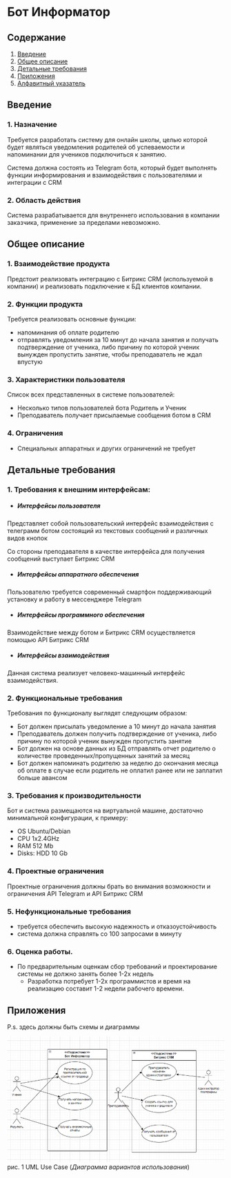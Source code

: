 # Бот Информатор

## Содержание
1. [Введение](#Введение)
2. [Общее описание](#2--Общее-описание)
3. [Детальные требования](#3--Детальные-требования)
4. [Приложения]()
5. [Алфавитный указатель]()


## Введение
 
### 1.  Назначение

Требуется разработать систему для онлайн школы, целью которой будет являться уведомления родителей об успеваемости и напоминании для учеников подключиться к занятию.

Система должна состоять из Telegram бота, который будет выполнять функции информирования и взаимодействия с пользователями и интеграции с CRM

### 2. Область действия

Система разрабатывается для внутреннего использования в компании заказчика, применение за пределами невозможно.

## Общее описание

### 1.  Взаимодействие продукта 
<!--(с другими продуктами и компонентами) -->

Предстоит реализовать интеграцию с Битрикс CRM (используемой в компании) и реализовать подключение к БД клиентов компании.

### 2.  Функции продукта 
<!-- (краткое описание) -->
Требуется реализовать основные функции:
-  напоминания об оплате родителю
-  отправлять уведомления за 10 минут до начала занятия и получать подтверждение от ученика, либо причину по которой ученик вынужден пропустить занятие, чтобы преподаватель не ждал впустую

### 3.  Характеристики пользователя
Список всех представленных в системе пользователей:
-   Несколько типов пользователей бота Родитель и Ученик
-   Преподаватель получает присылаемые сообщения ботом в CRM

### 4.  Ограничения
 -   Специальных аппаратных и других ограничений не требует


## Детальные требования
<!-- (могут быть организованы по разному, н-р, так)  -->

### 1. Требования к внешним интерфейсам:
- ##### Интерфейсы пользователя
Представляет собой пользовательский интерфейс взаимодействия с телеграмм ботом состоящий из текстовых сообщений и различных видов кнопок

Со стороны преподавателя в качестве интерфейса для получения сообщений выступает Битрикс CRM 

- #####  Интерфейсы аппаратного обеспечения
 Пользователю требуется современный смартфон поддерживающий установку и работу в мессенджере Telegram

- ##### Интерфейсы программного обеспечения
Взаимодействие между ботом и Битрикс CRM осуществляется помощью API Битрикс CRM

- ##### Интерфейсы взаимодействия
Данная система реализует человеко-машинный интерфейс взаимодействия.

### 2. Функциональные требования
Требования по функционалу выглядят следующим образом:

- Бот должен присылать уведомление а 10 минут до начала занятия 
- Преподаватель должен получить подтверждение от ученика, либо причину по которой ученик вынужден пропустить занятие
- Бот должен на основе данных из БД отправлять отчет родителю о количестве проведенных/пропущенных занятий за месяц
- Бот должен напоминать родителю за неделю до окончания месяца об оплате в случае если родитель не оплатил ранее или не заплатил больше авансом


### 3. Требования к производительности
Бот и система размещаются на виртуальной машине, достаточно минимальной конфигурации, к примеру:
- OS Ubuntu/Debian
- CPU 1x2.4GHz
- RAM 512 Mb
- Disks: HDD 10 Gb

### 4.  Проектные ограничения 
<!-- (и ссылки на стандарты) -->
Проектные ограничения должны брать во внимания возможности и ограничения API Telegram и API Битрикс CRM

### 5.  Нефункциональные требования 
<!-- (надежность, доступность, безопасность и пр.) -->
-   требуется обеспечить высокую надежность и отказоустойчивость
-   система должна справлять со 100 запросами в минуту

### 6.  Оценка работы. 
<!-- (описать трудозатраты) -->
-   По предварительным оценкам сбор требований и проектирование системы не должно занять более 1-2х недель
	-   Разработка потребует 1-2х программистов и время на реализацию составит 1-2 недели рабочего времени.

## Приложения
P.s. здесь должны быть схемы и диаграммы

![Use case](UML_1.png) \
рис. 1 UML Use Case (_Диаграмма вариантов использования_)